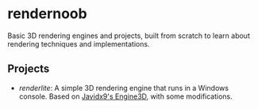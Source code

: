 # rendernoob
Basic 3D rendering engines and projects, built from scratch to learn about rendering techniques and implementations.

Projects
--------
- _renderlite_: A simple 3D rendering engine that runs in a Windows console. Based on [Javidx9's Engine3D](https://github.com/OneLoneCoder/Javidx9/tree/master/ConsoleGameEngine/BiggerProjects/Engine3D), with some modifications.

